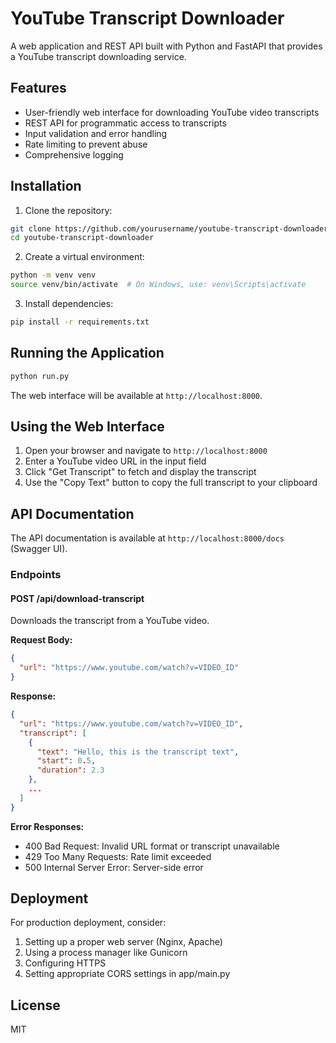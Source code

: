 # YouTube Transcript Downloader

A web application and REST API built with Python and FastAPI that provides a YouTube transcript downloading service.

## Features

- User-friendly web interface for downloading YouTube video transcripts
- REST API for programmatic access to transcripts
- Input validation and error handling
- Rate limiting to prevent abuse
- Comprehensive logging

## Installation

1. Clone the repository:
```bash
git clone https://github.com/yourusername/youtube-transcript-downloader.git
cd youtube-transcript-downloader
```

2. Create a virtual environment:
```bash
python -m venv venv
source venv/bin/activate  # On Windows, use: venv\Scripts\activate
```

3. Install dependencies:
```bash
pip install -r requirements.txt
```

## Running the Application

```bash
python run.py
```

The web interface will be available at `http://localhost:8000`.

## Using the Web Interface

1. Open your browser and navigate to `http://localhost:8000`
2. Enter a YouTube video URL in the input field
3. Click "Get Transcript" to fetch and display the transcript
4. Use the "Copy Text" button to copy the full transcript to your clipboard

## API Documentation

The API documentation is available at `http://localhost:8000/docs` (Swagger UI).

### Endpoints

#### POST /api/download-transcript

Downloads the transcript from a YouTube video.

**Request Body:**

```json
{
  "url": "https://www.youtube.com/watch?v=VIDEO_ID"
}
```

**Response:**

```json
{
  "url": "https://www.youtube.com/watch?v=VIDEO_ID",
  "transcript": [
    {
      "text": "Hello, this is the transcript text",
      "start": 0.5,
      "duration": 2.3
    },
    ...
  ]
}
```

**Error Responses:**

- 400 Bad Request: Invalid URL format or transcript unavailable
- 429 Too Many Requests: Rate limit exceeded
- 500 Internal Server Error: Server-side error

## Deployment

For production deployment, consider:

1. Setting up a proper web server (Nginx, Apache)
2. Using a process manager like Gunicorn
3. Configuring HTTPS
4. Setting appropriate CORS settings in app/main.py

## License

MIT 